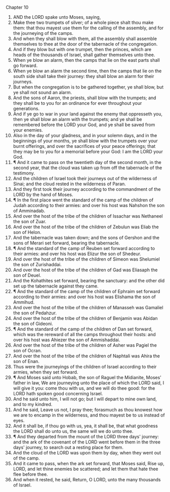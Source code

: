 

Chapter 10

1. AND the LORD spake unto Moses, saying,
2. Make thee two trumpets of silver; of a whole piece shalt thou make them: that thou mayest use them for the calling of the assembly, and for the journeying of the camps.
3. And when they shall blow with them, all the assembly shall assemble themselves to thee at the door of the tabernacle of the congregation.
4. And if they blow but with one trumpet, then the princes, which are heads of the thousands of Israel, shall gather themselves unto thee.
5. When ye blow an alarm, then the camps that lie on the east parts shall go forward.
6. When ye blow an alarm the second time, then the camps that lie on the south side shall take their journey: they shall blow an alarm for their journeys.
7. But when the congregation is to be gathered together, ye shall blow, but ye shall not sound an alarm.
8. And the sons of Aaron, the priests, shall blow with the trumpets; and they shall be to you for an ordinance for ever throughout your generations.
9. And if ye go to war in your land against the enemy that oppresseth you, then ye shall blow an alarm with the trumpets; and ye shall be remembered before the LORD your God, and ye shall be saved from your enemies.
10. Also in the day of your gladness, and in your solemn days, and in the beginnings of your months, ye shall blow with the trumpets over your burnt offerings, and over the sacrifices of your peace offerings; that they may be to you for a memorial before your God: I am the LORD your God.
11. ¶ And it came to pass on the twentieth day of the second month, in the second year, that the cloud was taken up from off the tabernacle of the testimony.
12. And the children of Israel took their journeys out of the wilderness of Sinai; and the cloud rested in the wilderness of Paran.
13. And they first took their journey according to the commandment of the LORD by the hand of Moses.
14. ¶ In the first place went the standard of the camp of the children of Judah according to their armies: and over his host was Nahshon the son of Amminadab.
15. And over the host of the tribe of the children of Issachar was Nethaneel the son of Zuar.
16. And over the host of the tribe of the children of Zebulun was Eliab the son of Helon.
17. And the tabernacle was taken down; and the sons of Gershon and the sons of Merari set forward, bearing the tabernacle.
18. ¶ And the standard of the camp of Reuben set forward according to their armies: and over his host was Elizur the son of Shedeur.
19. And over the host of the tribe of the children of Simeon was Shelumiel the son of Zurishaddai.
20. And over the host of the tribe of the children of Gad was Eliasaph the son of Deuel.
21. And the Kohathites set forward, bearing the sanctuary: and the other did set up the tabernacle against they came.
22. ¶ And the standard of the camp of the children of Ephraim set forward according to their armies: and over his host was Elishama the son of Ammihud.
23. And over the host of the tribe of the children of Manasseh was Gamaliel the son of Pedahzur.
24. And over the host of the tribe of the children of Benjamin was Abidan the son of Gideoni.
25. ¶ And the standard of the camp of the children of Dan set forward, which was the rereward of all the camps throughout their hosts: and over his host was Ahiezer the son of Ammishaddai.
26. And over the host of the tribe of the children of Asher was Pagiel the son of Ocran.
27. And over the host of the tribe of the children of Naphtali was Ahira the son of Enan.
28. Thus were the journeyings of the children of Israel according to their armies, when they set forward.
29. ¶ And Moses said unto Hobab, the son of Raguel the Midianite, Moses' father in law, We are journeying unto the place of which the LORD said, I will give it you: come thou with us, and we will do thee good: for the LORD hath spoken good concerning Israel.
30. And he said unto him, I will not go; but I will depart to mine own land, and to my kindred.
31. And he said, Leave us not, I pray thee; forasmuch as thou knowest how we are to encamp in the wilderness, and thou mayest be to us instead of eyes.
32. And it shall be, if thou go with us, yea, it shall be, that what goodness the LORD shall do unto us, the same will we do unto thee.
33. ¶ And they departed from the mount of the LORD three days' journey: and the ark of the covenant of the LORD went before them in the three days' journey, to search out a resting place for them.
34. And the cloud of the LORD was upon them by day, when they went out of the camp.
35. And it came to pass, when the ark set forward, that Moses said, Rise up, LORD, and let thine enemies be scattered; and let them that hate thee flee before thee.
36. And when it rested, he said, Return, O LORD, unto the many thousands of Israel.
